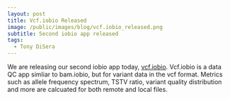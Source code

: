 ```yaml
---
layout: post
title: Vcf.iobio Released
image: /public/images/blog/vcf.iobio_released.png
subtitle: Second iobio app released
tags:
  - Tony DiSera
---
```


We are releasing our second iobio app today, [vcf.iobio](http://vcf.iobio.io/). Vcf.iobio is a data QC app simliar to bam.iobio, but for variant data in the vcf format. Metrics such as allele frequency spectrum, TSTV ratio, variant quality distribution and more are calcuated for both remote and local files.